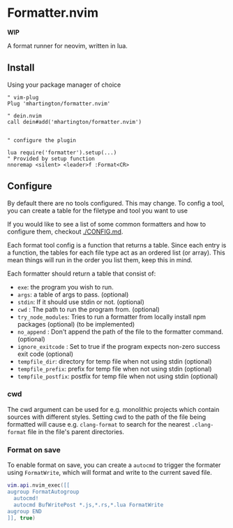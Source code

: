 # Formatter.nvim

**WIP**

A format runner for neovim, written in lua.

## Install

Using your package manager of choice

```vim
" vim-plug
Plug 'mhartington/formatter.nvim'

" dein.nvim
call dein#add('mhartington/formatter.nvim')


" configure the plugin

lua require('formatter').setup(...)
" Provided by setup function
nnoremap <silent> <leader>f :Format<CR>
```

## Configure

By default there are no tools configured. This may change.
To config a tool, you can create a table for the filetype and tool you want to use

If you would like to see a list of some common formatters and how to configure them, checkout [./CONFIG.md](./CONFIG.md).

Each format tool config is a function that returns a table.
Since each entry is a function, the tables for each file type act as an ordered list (or array).
This mean things will run in the order you list them, keep this in mind.

Each formatter should return a table that consist of:

- `exe`: the program you wish to run.
- `args`: a table of args to pass. (optional)
- `stdin`: If it should use stdin or not. (optional)
- `cwd` : The path to run the program from. (optional)
- `try_node_modules`: Tries to run a formatter from locally install npm packages
  (optional) (to be implemented)
- `no_append` : Don't append the path of the file to the formatter command. (optional)
- `ignore_exitcode` : Set to true if the program expects non-zero success exit code (optional)
- `tempfile_dir`: directory for temp file when not using stdin (optional)
- `tempfile_prefix`: prefix for temp file when not using stdin (optional)
- `tempfile_postfix`: postfix for temp file when not using stdin (optional)

### cwd

The cwd argument can be used for e.g. monolithic projects which contain sources with different styles.
Setting cwd to the path of the file being formatted will cause e.g. `clang-format` to search for the
nearest `.clang-format` file in the file's parent directories.

### Format on save

To enable format on save, you can create a `autocmd` to trigger the formater using `FormatWrite`, which will format and write to the current saved file.

```lua
vim.api.nvim_exec([[
augroup FormatAutogroup
  autocmd!
  autocmd BufWritePost *.js,*.rs,*.lua FormatWrite
augroup END
]], true)
```
